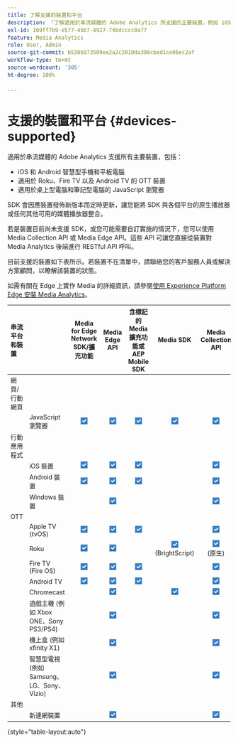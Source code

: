 ```yaml
---
title: 了解支援的裝置和平台
description: 「了解適用於串流媒體的 Adobe Analytics 所支援的主要裝置，例如 iOS、Android、OTT 裝置和 JavaScript 瀏覽器。」
exl-id: 169ff7b9-e577-45b7-8927-74bdcccc0a77
feature: Media Analytics
role: User, Admin
source-git-commit: b538b973509ee2a2c2010da300cbed1ce06ec2af
workflow-type: tm+mt
source-wordcount: '305'
ht-degree: 100%

---
```


# 支援的裝置和平台 {#devices-supported}

適用於串流媒體的 Adobe Analytics 支援所有主要裝置，包括：

* iOS 和 Android 智慧型手機和平板電腦
* 適用於 Roku、Fire TV 以及 Android TV 的 OTT 裝置
* 適用於桌上型電腦和筆記型電腦的 JavaScript 瀏覽器

SDK 會因應裝置發佈新版本而定時更新，讓您能將 SDK 與各個平台的原生播放器或任何其他可用的媒體播放器整合。

若是裝置目前尚未支援 SDK，或您可能需要自訂實施的情況下，您可以使用 Media Collection API 或 Media Edge API。這些 API 可讓您直接從裝置對 Media Analytics 後端進行 RESTful API 呼叫。

目前支援的裝置如下表所示。若裝置不在清單中，請聯絡您的客戶服務人員或解決方案顧問，以瞭解該裝置的狀態。

如需有關在 Edge 上實作 Media 的詳細資訊，請參閱[使用 Experience Platform Edge 安裝 Media Analytics](/help/implementation/edge/implementation-edge.md)。

| 串流平台和裝置 | |  Media for Edge Network SDK/擴充功能 | Media Edge API | 含標記的 Media 擴充功能或 AEP Mobile SDK | Media SDK | Media Collection API |
|:---|:---|:---:|:---:|:---:|:---:|:---:|
| 網頁/行動網頁 | | | | | |
| | JavaScript 瀏覽器 | ![支援](/help/assets/icon-blue-check.png) | ![支援](/help/assets/icon-blue-check.png) | ![支援](/help/assets/icon-blue-check.png) | ![支援](/help/assets/icon-blue-check.png) | ![支援](/help/assets/icon-blue-check.png) |
| 行動應用程式 | | | | | |
| | iOS 裝置 | ![支援](/help/assets/icon-blue-check.png) | ![支援](/help/assets/icon-blue-check.png) | ![支援](/help/assets/icon-blue-check.png) | | ![支援](/help/assets/icon-blue-check.png) | |
| | Android 裝置 | ![支援](/help/assets/icon-blue-check.png) | ![支援](/help/assets/icon-blue-check.png) | ![支援](/help/assets/icon-blue-check.png) | | ![支援](/help/assets/icon-blue-check.png) |
| | Windows 裝置 | | ![支援](/help/assets/icon-blue-check.png) | | | ![支援](/help/assets/icon-blue-check.png) |
| OTT | | | | | | |
| | Apple TV (tvOS) | ![支援](/help/assets/icon-blue-check.png) | ![支援](/help/assets/icon-blue-check.png) | ![支援](/help/assets/icon-blue-check.png) | | ![支援](/help/assets/icon-blue-check.png) |
| | Roku | ![支援](/help/assets/icon-blue-check.png) | ![支援](/help/assets/icon-blue-check.png) | | ![支援](/help/assets/icon-blue-check.png)<br>(BrightScript) | ![支援](/help/assets/icon-blue-check.png)<br>(原生) |
| | Fire TV (Fire OS) | ![支援](/help/assets/icon-blue-check.png) | ![支援](/help/assets/icon-blue-check.png) | ![支援](/help/assets/icon-blue-check.png) | | ![支援](/help/assets/icon-blue-check.png) |
| | Android TV | ![支援](/help/assets/icon-blue-check.png) | ![支援](/help/assets/icon-blue-check.png) | ![支援](/help/assets/icon-blue-check.png) | | ![支援](/help/assets/icon-blue-check.png) |
| | Chromecast | | ![支援](/help/assets/icon-blue-check.png) | | ![支援](/help/assets/icon-blue-check.png) | ![支援](/help/assets/icon-blue-check.png) |
| | 遊戲主機 (例如 Xbox ONE、Sony PS3/PS4) | | ![支援](/help/assets/icon-blue-check.png) | | | ![支援](/help/assets/icon-blue-check.png) |
| | 機上盒 (例如 xfinity X1) | | ![支援](/help/assets/icon-blue-check.png) | | | ![支援](/help/assets/icon-blue-check.png) |
| | 智慧型電視 (例如 Samsung、LG、Sony、Vizio) | | ![支援](/help/assets/icon-blue-check.png) | | | ![支援](/help/assets/icon-blue-check.png) |
| 其他 | | | | | | |
| | 新連網裝置 | | ![支援](/help/assets/icon-blue-check.png) | | | ![支援](/help/assets/icon-blue-check.png) |

{style="table-layout:auto"}
